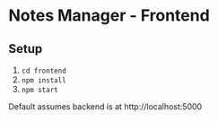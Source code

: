 # Notes Manager - Frontend

## Setup

1. `cd frontend`
2. `npm install`
3. `npm start`

Default assumes backend is at http://localhost:5000
